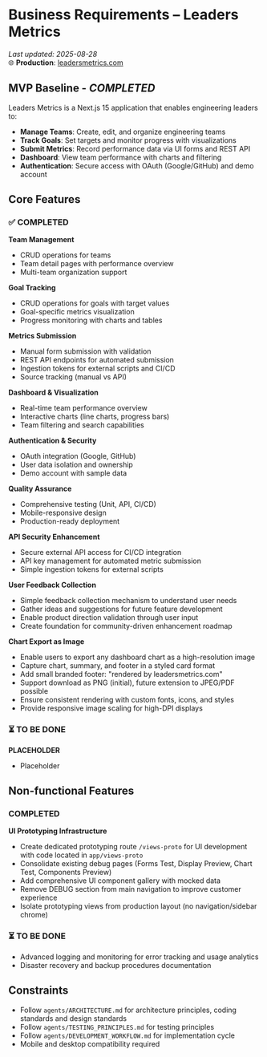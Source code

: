 # Business Requirements – Leaders Metrics

_Last updated: 2025-08-28_  
🌐 **Production**: [leadersmetrics.com](https://leadersmetrics.com)

## MVP Baseline - *COMPLETED*

Leaders Metrics is a Next.js 15 application that enables engineering leaders to:
- **Manage Teams**: Create, edit, and organize engineering teams
- **Track Goals**: Set targets and monitor progress with visualizations
- **Submit Metrics**: Record performance data via UI forms and REST API
- **Dashboard**: View team performance with charts and filtering
- **Authentication**: Secure access with OAuth (Google/GitHub) and demo account

## Core Features

### ✅ COMPLETED

**Team Management**
- CRUD operations for teams
- Team detail pages with performance overview
- Multi-team organization support

**Goal Tracking**
- CRUD operations for goals with target values
- Goal-specific metrics visualization
- Progress monitoring with charts and tables

**Metrics Submission**
- Manual form submission with validation
- REST API endpoints for automated submission
- Ingestion tokens for external scripts and CI/CD
- Source tracking (manual vs API)

**Dashboard & Visualization**
- Real-time team performance overview
- Interactive charts (line charts, progress bars)
- Team filtering and search capabilities

**Authentication & Security**
- OAuth integration (Google, GitHub)
- User data isolation and ownership
- Demo account with sample data

**Quality Assurance**
- Comprehensive testing (Unit, API, CI/CD)
- Mobile-responsive design
- Production-ready deployment

**API Security Enhancement**
- Secure external API access for CI/CD integration
- API key management for automated metric submission
- Simple ingestion tokens for external scripts

**User Feedback Collection**
- Simple feedback collection mechanism to understand user needs
- Gather ideas and suggestions for future feature development
- Enable product direction validation through user input
- Create foundation for community-driven enhancement roadmap

**Chart Export as Image**
- Enable users to export any dashboard chart as a high-resolution image
- Capture chart, summary, and footer in a styled card format
- Add small branded footer: "rendered by leadersmetrics.com"
- Support download as PNG (initial), future extension to JPEG/PDF possible
- Ensure consistent rendering with custom fonts, icons, and styles
- Provide responsive image scaling for high-DPI displays

### ⏳ TO BE DONE 

**PLACEHOLDER**
- Placeholder

## Non-functional Features

### COMPLETED 

**UI Prototyping Infrastructure**
- Create dedicated prototyping route `/views-proto` for UI development with code located in `app/views-proto`
- Consolidate existing debug pages (Forms Test, Display Preview, Chart Test, Components Preview)
- Add comprehensive UI component gallery with mocked data
- Remove DEBUG section from main navigation to improve customer experience
- Isolate prototyping views from production layout (no navigation/sidebar chrome)

### ⏳ TO BE DONE

- Advanced logging and monitoring for error tracking and usage analytics
- Disaster recovery and backup procedures documentation

## Constraints
- Follow `agents/ARCHITECTURE.md` for architecture principles, coding standards and design standards
- Follow `agents/TESTING_PRINCIPLES.md` for testing principles
- Follow `agents/DEVELOPMENT_WORKFLOW.md` for implementation cycle
- Mobile and desktop compatibility required
